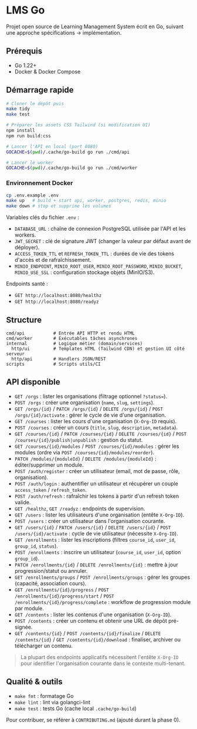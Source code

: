 # LMS Go

Projet open source de Learning Management System écrit en Go, suivant une approche spécifications → implémentation.

## Prérequis
- Go 1.22+
- Docker & Docker Compose

## Démarrage rapide
```bash
# Cloner le dépôt puis
make tidy
make test

# Préparer les assets CSS Tailwind (si modification UI)
npm install
npm run build:css

# Lancer l'API en local (port 8080)
GOCACHE=$(pwd)/.cache/go-build go run ./cmd/api

# Lancer le worker
GOCACHE=$(pwd)/.cache/go-build go run ./cmd/worker
```

### Environnement Docker
```bash
cp .env.example .env
make up   # build + start api, worker, postgres, redis, minio
make down # stop et supprime les volumes
```

Variables clés du fichier `.env` :
- `DATABASE_URL` : chaîne de connexion PostgreSQL utilisée par l'API et les workers.
- `JWT_SECRET` : clé de signature JWT (changer la valeur par défaut avant de déployer).
- `ACCESS_TOKEN_TTL` et `REFRESH_TOKEN_TTL` : durées de vie des tokens d'accès et de rafraîchissement.
- `MINIO_ENDPOINT`, `MINIO_ROOT_USER`, `MINIO_ROOT_PASSWORD`, `MINIO_BUCKET`, `MINIO_USE_SSL` : configuration stockage objets (MinIO/S3).

Endpoints santé :
- `GET http://localhost:8080/healthz`
- `GET http://localhost:8080/readyz`

## Structure
```
cmd/api           # Entrée API HTTP et rendu HTML
cmd/worker        # Exécutables tâches asynchrones
internal          # Logique métier (domain/services)
  http/ui         # Templates HTML (Tailwind CDN) et gestion UI côté serveur
  http/api        # Handlers JSON/REST
scripts           # Scripts utils/CI
```

## API disponible
- `GET /orgs` : lister les organisations (filtrage optionnel `?status=`).
- `POST /orgs` : créer une organisation (`name`, `slug`, `settings`).
- `GET /orgs/{id}` / `PATCH /orgs/{id}` / `DELETE /orgs/{id}` / `POST /orgs/{id}/activate` : gérer le cycle de vie d'une organisation.
- `GET /courses` : lister les cours d'une organisation (`X-Org-ID` requis).
- `POST /courses` : créer un cours (`title`, `slug`, `description`, `metadata`).
- `GET /courses/{id}` / `PATCH /courses/{id}` / `DELETE /courses/{id}` / `POST /courses/{id}/publish|unpublish` : gestion du statut.
- `GET /courses/{id}/modules` / `POST /courses/{id}/modules` : gérer les modules (ordre via `POST /courses/{id}/modules/reorder`).
- `PATCH /modules/{moduleId}` / `DELETE /modules/{moduleId}` : éditer/supprimer un module.
- `POST /auth/register` : créer un utilisateur (email, mot de passe, rôle, organisation).
- `POST /auth/login` : authentifier un utilisateur et récupérer un couple `access_token` / `refresh_token`.
- `POST /auth/refresh` : rafraîchir les tokens à partir d'un refresh token valide.
- `GET /healthz`, `GET /readyz` : endpoints de supervision.
- `GET /users` : lister les utilisateurs d'une organisation (entête `X-Org-ID`).
- `POST /users` : créer un utilisateur dans l'organisation courante.
- `GET /users/{id}` / `PATCH /users/{id}` / `DELETE /users/{id}` / `POST /users/{id}/activate` : cycle de vie utilisateur (nécessite `X-Org-ID`).
- `GET /enrollments` : lister les inscriptions (filtres `course_id`, `user_id`, `group_id`, `status`).
- `POST /enrollments` : inscrire un utilisateur (`course_id`, `user_id`, option `group_id`).
- `PATCH /enrollments/{id}` / `DELETE /enrollments/{id}` : mettre à jour progression/statut ou annuler.
- `GET /enrollments/groups` / `POST /enrollments/groups` : gérer les groupes (capacité, association cours).
- `GET /enrollments/{id}/progress` / `POST /enrollments/{id}/progress/start` / `POST /enrollments/{id}/progress/complete` : workflow de progression module par module.
- `GET /contents` : lister les contenus d'une organisation (`X-Org-ID`).
- `POST /contents` : créer un contenu et obtenir une URL de dépôt pré-signée.
- `GET /contents/{id}` / `POST /contents/{id}/finalize` / `DELETE /contents/{id}` / `GET /contents/{id}/download` : finaliser, archiver ou télécharger un contenu.

> La plupart des endpoints applicatifs nécessitent l'entête `X-Org-ID` pour identifier l'organisation courante dans le contexte multi-tenant.

## Qualité & outils
- `make fmt` : formatage Go
- `make lint` : lint via golangci-lint
- `make test` : tests Go (cache local `.cache/go-build`)

Pour contribuer, se référer à `CONTRIBUTING.md` (ajouté durant la phase 0).

